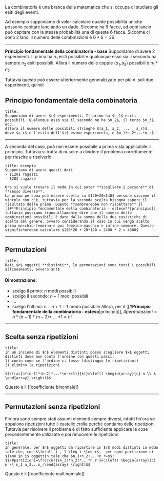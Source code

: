 La combinatoria è una branca della matematica che si occupa di studiare gli esiti degli eventi. 

Ad esempio supponiamo di voler calcolare quante possibilità uniche possono capitare lanciando un dado. Siccome ha 6 facce, ad ogni lancio può capitare con la stessa probabilità una di queste 6 facce. Siccome ci sono 2 lanci il numero delle combinazioni è $6*6=36$

---
**Principio fondamentale della combinatoria - base**
Supponiamo di avere 2 esperimenti. Il primo ha $n_1$ esiti possibili e qualunque esso sia il secondo ha sempre $n_2$ esiti possibili.
Allora il numero delle coppie $(a_1,a_2)$ possibili è $n_1*n_2$ 

Tuttavia questo può essere ulteriormente generalizzato per più di soli due esperimenti, quindi
## **Principio fondamentale della combinatoria**
```ad-danger
title:
Supponiamo di avere $r$ esperimenti. Il primo ha $n_1$ esiti possibili. Qualunque esso sia il secondo ne ha $n_2$, il terzo $n_3$ ecc.
Allora il numero delle possibili stringhe $(a_1, a_2, ... , a_r)$, dove $a_i$ è l'esito dell'$i$-esimo esperimento, è $n_1*n_2*...*n_r$ 
```

---
A seconda del caso, può non essere possibile a prima vista applicabile il principio. Tuttavia si tratta di riuscire a dividere il problema correttamente per riuscire a risolverlo.
```ad-example
title: esempio
Supponiamo di avere questi dati:
- $120$ ragazzi
- $20$ ragazze

Ora si vuole trovare il modo in cui poter **scegliere 2 persone** di **sesso diverso**.
La prima persona può essere scelta su $120+20=140$ persone siccome il vincolo non c'è, tuttavia per la seconda scelta bisogna sapere il risultato della prima. Questo **sembrerebbe non rispettare** il [[#**Principio fondamentale della combinatoria - esteso**|principio]], tuttavia possiamo tranquillamente dire che il numero delle combinazioni possibili è dato dalla somma delle due casistiche di scelta del genere, ovvero considerando il caso in cui venga scelto prima maschio-femmina e poi femmina-maschio e infine sommare. Questo significherebbe calcolare $120*20 + 20*120 = 2400 * 2 = 4800$
```

---
## **Permutazioni**
```ad-danger
title:
Dati $n$ oggetti **distinti**, le permutazioni sono tutti i possibili allineamenti, ovvero $n!$
```
#### **Dimostrazione**: 
- scelgo il primo: $n$ modi possibili
- scelgo il secondo: $n-1$ modi possibili
- ...
- scelgo l'ultimo: $n-n+1 = 1$ modo possibile
Allora, per il [[#**Principio fondamentale della combinatoria - esteso**|principio]], $\#permutazioni=n*(n-1)*(n-2)*$ ... $*1 = n!$

---
## **Scelta senza ripetizioni**
```ad-danger
title:
In un insieme di $n$ elementi distinti posso scegliere $k$ oggetti distinti dove non conta l'ordine con questi passi:
1) conto come se l'ordine ci fosse (distinguo le ripetizioni)
2) elimino le ripetizioni

$$\frac{n*(n-1)*(n-2)*...*(n-k+1)}{k!}=\left( \begin{array}{c} n \\ k \end{array} \right)$$
```
Questo è il [[coefficiente binomiale]]

---
## **Permutazioni senza ripetizioni**
Fin'ora sono sempre stati assunti elementi sempre diversi, infatti fin'ora se appaiono ripetizioni tutto il castello crolla perchè contiamo delle ripetizioni. Tuttavia per risolvere il problema è di fatto sufficiente applicare le cose precedentemente utilizzate e poi rimuovere le ripetizioni. 
```ad-danger
title:
In generale, per $n$ oggetti da ripartire in $r$ modi distinti in modo tale che, con $\forall i , 1 \leq i \leq r$,  per ogni partizione ci siano $n_i$ oggettin tale che $n_1+n_2+...+n_r=n$:
$$\#partizioni=\frac{n!}{n_1!*n_2!*...*n_r!}=:\left( \begin{array}{c} n \\ n_1 n_2...n_r\end{array} \right)$$
```
Questo è il [[coefficiente multinomiale]]